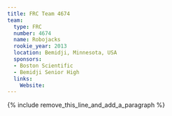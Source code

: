 ```yaml
---
title: FRC Team 4674
team:
  type: FRC
  number: 4674
  name: Robojacks
  rookie_year: 2013
  location: Bemidji, Minnesota, USA
  sponsors:
  - Boston Scientific
  - Bemidji Senior High
  links:
    Website:
---
```


{% include remove_this_line_and_add_a_paragraph %}